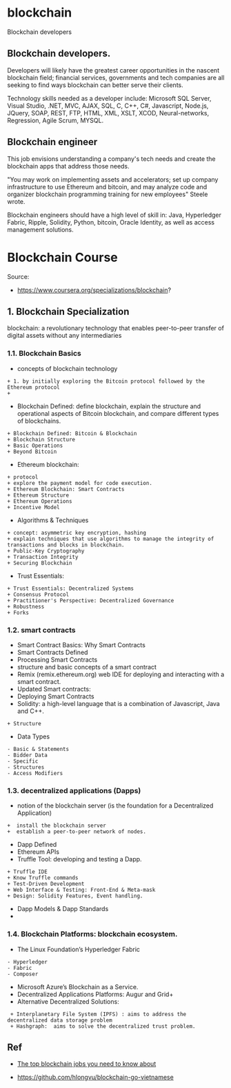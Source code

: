 # blockchain
Blockchain developers

## Blockchain developers.
Developers will likely have the greatest career opportunities in the nascent blockchain field; financial services, governments and tech companies are all seeking to find ways  blockchain can better serve their clients.

Technology skills needed as a developer include: Microsoft SQL Server, Visual Studio, .NET, MVC, AJAX, SQL, C, C++, C#, Javascript, Node.js, JQuery, SOAP, REST, FTP, HTML, XML, XSLT, XCOD, Neural-networks, Regression, Agile Scrum, MYSQL.

## Blockchain engineer
This job envisions understanding a company's tech needs and create the blockchain apps that address those needs.

"You may work on implementing assets and accelerators; set up company infrastructure to use Ethereum and bitcoin, and may analyze code and organizer blockchain programming training for new employees" Steele wrote.

Blockchain engineers should have a high level of skill in: Java, Hyperledger Fabric, Ripple, Solidity, Python, bitcoin, Oracle Identity, as well as access management solutions.

# Blockchain Course
Source:
- https://www.coursera.org/specializations/blockchain?


## 1. Blockchain Specialization
blockchain: a revolutionary technology that enables peer-to-peer transfer of digital assets without any intermediaries

### 1.1. Blockchain Basics
- concepts of blockchain technology 
```
+ 1. by initially exploring the Bitcoin protocol followed by the Ethereum protocol
+ 
```
- Blockchain Defined: define blockchain, explain the structure and operational aspects of Bitcoin blockchain, and compare different types of blockchains.
```
+ Blockchain Defined: Bitcoin & Blockchain
+ Blockchain Structure
+ Basic Operations
+ Beyond Bitcoin
```
- Ethereum blockchain:
```
+ protocol
+ explore the payment model for code execution.
+ Ethereum Blockchain: Smart Contracts
+ Ethereum Structure
+ Ethereum Operations
+ Incentive Model
```
-  Algorithms & Techniques
```
+ concept: asymmetric key encryption, hashing
+ explain techniques that use algorithms to manage the integrity of transactions and blocks in blockchain.
+ Public-Key Cryptography
+ Transaction Integrity
+ Securing Blockchain
```

- Trust Essentials:
```
+ Trust Essentials: Decentralized Systems
+ Consensus Protocol
+ Practitioner's Perspective: Decentralized Governance
+ Robustness
+ Forks
```

### 1.2. smart contracts 
- Smart Contract Basics: Why Smart Contracts
- Smart Contracts Defined
- Processing Smart Contracts
- structure and basic concepts of a smart contract
- Remix (remix.ethereum.org) web IDE for deploying and interacting with a smart contract.
- Updated Smart contracts: 
- Deploying Smart Contracts
- Solidity: a high-level language that is a combination of Javascript, Java and C++.
```
+ Structure
```
- Data Types
```
- Basic & Statements
- Bidder Data
- Specific
- Structures 
- Access Modifiers
```

### 1.3. decentralized applications (Dapps) 
- notion of the blockchain server (is the foundation for a Decentralized Application)
```
+  install the blockchain server 
+  establish a peer-to-peer network of nodes. 
```
- Dapp Defined
- Ethereum APIs
- Truffle Tool: developing and testing a Dapp. 
```
+ Truffle IDE
+ Know Truffle commands 
+ Test-Driven Development
+ Web Interface & Testing: Front-End & Meta-mask
+ Design: Solidity Features, Event handling.
```
- Dapp Models & Dapp Standards
- 

### 1.4. Blockchain Platforms: blockchain ecosystem.
- The Linux Foundation’s Hyperledger Fabric 
```
- Hyperledger
- Fabric
- Composer
```
- Microsoft Azure’s Blockchain as a Service.
- Decentralized Applications Platforms: Augur and Grid+
- Alternative Decentralized Solutions:
```
 + Interplanetary File System (IPFS) : aims to address the decentralized data storage problem
 + Hashgraph:  aims to solve the decentralized trust problem.
```

## Ref
- [The top blockchain jobs you need to know about](https://www.computerworld.com/article/3277617/blockchain/the-top-blockchain-jobs-you-need-to-know-about.html)

- https://github.com/hlongvu/blockchain-go-vietnamese
